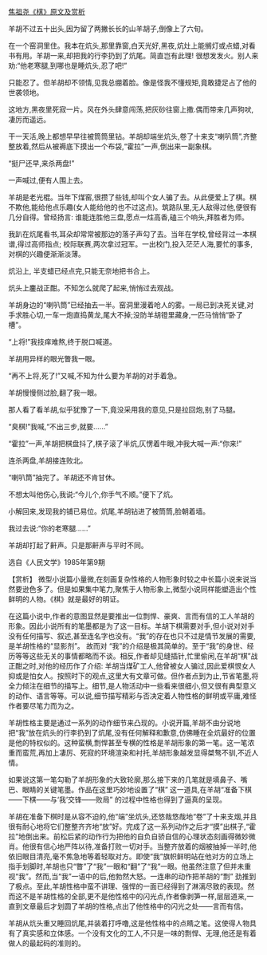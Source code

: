 [焦祖尧《棋》原文及赏析](https://www.vrrw.net/wx/15321.html)

羊胡不过五十出头,因为留了两撇长长的山羊胡子,倒像上了六旬。

在一个窑洞里住。我本在炕头,那里靠窗,白天光好,黑夜,炕灶上能搁灯或点蜡,对看书有用。羊胡一来,却把我的行李扔到了炕尾。简直岂有此理! 很想发发火。别人来劝:“他老寒腿,到哪也是睡炕头,忍了吧!”

只能忍了。但羊胡却不领情,见我总绷着脸。像是怪我不懂规矩,竟敢捷足占了他的世袭领地。

这地方,黑夜里死寂一片。风在外头肆意闯荡,把灰砂往窗上撒.偶而带来几声狗吠,凄厉而遥远。

干一天活,晚上都想早早往被筒筒里钻。羊胡却端坐炕头,卷了十来支“喇叭筒”,齐整整放着,然后从被褥底下摸出一个布袋,“霍拉”一声,倒出来一副象棋。

“挺尸还早,来杀两盘!”

一声喊过,便有人围上去。

羊胡是老光棍。当年下煤窑,很攒了些钱,却叫个女人骗了去。从此便爱上了棋。棋不欺他,能给他点乐趣(女人能给他的也不过这点)。筑路队里,无人敌得过他,便很有几分自得。曾经扬言: 谁能连胜他三盘,愿点一炷高香,磕三个响头,拜胜者为师。

我趴在炕尾看书,耳朵却常常被那边的落子声勾了去。当年在学校,曾经背过一本棋谱,得过高师指点; 校际联赛,两次拿过冠军。一出校门,投入茫茫人海,要忙的事多,对棋的兴趣便渐渐淡薄。

炕沿上, 半支蜡已经点完,只能无奈地把书合上。

炕头上鏖战正酣。不知怎么就爬了起来,悄悄过去观战。

羊胡身边的“喇叭筒”已经抽去一半。窑洞里漫着呛人的雾。一局已到决死关键,对手求胜心切,一车一炮直捣黄龙,尾大不掉;没防羊胡镫里藏身,一匹马悄悄“卧了槽”。

“上将!”我技痒难熬,终于脱口喊道。

羊胡用异样的眼光瞥我一眼。

“再不上将,死了!”又喊,不知为什么要为羊胡的对手着急。

羊胡慢慢侧过脸,翻了我一眼。

那人看了看羊胡,似乎犹豫了一下,竟没采用我的意见,只是拉回炮,别了马腿。

“臭棋!”我喊,“不出三步,就要……”

“霍拉”一声,羊胡把棋盘抖了,棋子滚了半炕,仄愣着牛眼,冲我大喊一声:“你来!”

连杀两盘,羊胡接连败北。

“喇叭筒”抽完了。羊胡还不肯甘休。

不想太叫他伤心,我说:“今儿个,你手气不顺。”便下了炕。

小解回来,发现我的铺已易位。炕尾,羊胡钻进了被筒筒,脸朝着墙。

我过去说:“你的老寒腿……”

羊胡却打起了鼾声。只是那鼾声与平时不同。

选自《人民文学》1985年第9期



【赏析】 微型小说篇小量微,在刻画复杂性格的人物形象时较之中长篇小说来说当然要逊色多了。但是如果集中笔力,聚焦于人物形象上,微型小说同样能塑造出个性鲜明的人物。《棋》就是最好的明证。

在这篇小说中,作者的意图显然是要推出一位剽悍、豪爽、言而有信的工人羊胡的形象。因此小说所有的笔墨都是为了这一目标。羊胡下棋需要对手,但小说对对手没有任何描写、叙述,甚至连名字也没有。“我”的存在也只不过是情节发展的需要, 是羊胡性格的“显影剂”。 故而对 “我”的介绍是极其简单的。至于“我”的身世、经历等等这些无关的事情都略而不谈。相反,作者却见缝插针,忙里偷闲,在羊胡“棋”战正酣之时,对他的经历作了介绍: 羊胡当煤矿工人,他曾被女人骗过,因此爱棋恨女人抑或是怕女人。按照时下的观点,这里大有文章可做。但作者点到为止,节省笔墨,将全力倾注在细节的描写上。细节,是人物活动中一些看来很细小,但又很有典型意义的动作、语言等等。可以说,细节描写精彩与否决定着人物性格的鲜明或平庸,难怪作者要尽笔力而为之。

羊胡性格主要是通过一系列的动作细节来凸现的。小说开篇,羊胡不由分说地把“我”放在炕头的行李扔到了炕尾,没有任何解释和歉意,仿佛睡在全炕最好的位置是他的特权似的。这种蛮横,剽悍甚至专横的性格是羊胡形象的第一笔。这一笔浓重而蛮荒,再加上凄厉、死寂的环境渲染和衬托,羊胡形象越发显得桀骜不驯,不近人情。

如果说这第一笔勾勒了羊胡形象的大致轮廓,那么接下来的几笔就是填鼻子、嘴巴、眼睛的关键笔墨。作品在这里巧妙地设置了“棋” 这一道具,在羊胡“准备下棋——下棋——与‘我’交锋——败局” 的过程中性格也得到了逼真的呈现。

羊胡在准备下棋时是从容不迫的,他“端”坐炕头,还悠哉悠哉地“卷”了十来支烟,并且很有耐心地将它们整整齐齐地“放”好。完成了这一系列动作之后才“摸”出棋子,“霍拉”地倒出来。前松后紧的动作行为把他的自负自骄自信的心理状态刻画得微妙微肖。他很有信心地严阵以待,准备打败一切对手。当整齐放着的烟被抽掉一半时,他依旧眼目清亮,毫不焦急地等着轻取对方。即使“我”旗帜鲜明站在他对方的立场上指手划脚时,羊胡也只“瞥”了“我”一眼和“翻”了“我”一眼。他虽然注意了但并未重视“我”。然而,当“我”一语中的后,他勃然大怒。一连串的动作把羊胡的“剽” 劲推到了极点。至此,羊胡性格中蛮不讲理、强悍的一面已经得到了淋漓尽致的表现。然而这不是羊胡性格的全部,更不是他性格中的闪光点,作者像剥笋一样,层层道来,一直到文章最后才划圆了羊胡的性格,点出了他性格中的闪光之处——言而有信。

羊胡从炕头重又睡回炕尾,并装着打呼噜,这是他性格中的点睛之笔。这使得人物具有了真实感和立体感。一个没有文化的工人,不只是一味的剽悍、无理,他还是有着做人的最起码的准则的。

